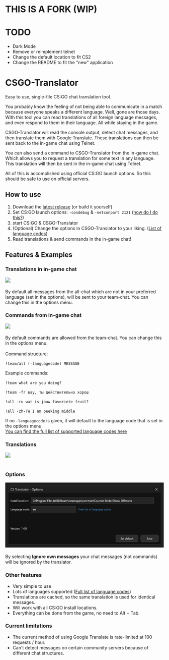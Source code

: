 # THIS IS A FORK (WIP)

# TODO

- Dark Mode
- Remove or reimplement telnet
- Change the default location to fit CS2
- Change the README to fit the "new" application

# CSGO-Translator
Easy to use, single-file CS:GO chat translation tool. 

You probably know the feeling of not being able to communicate in a match because everyone speaks a different language.
Well, gone are those days. With this tool you can read translations of all foreign language messages, and even respond to them in their language. All while staying in the game.

CSGO-Translator will read the console output, detect chat messages, and then translate them with Google Translate. These translations can then be sent back to the in-game chat using Telnet.

You can also send a command to CSGO-Translator from the in-game chat. Which allows you to request a translation for some text in any language. This translation will then be sent in the in-game chat using Telnet.

All of this is accomplished using official CS:GO launch options. So this should be safe to use on official servers.

## How to use

1. Download the [latest release](https://github.com/NiekNijland/CSGO-Translator/releases) (or build it yourself)
2. Set CS:GO launch options: `-condebug` & `-netconport 2121` ([how do I do this?](https://support.steampowered.com/kb_article.php?ref=1040-JWMT-2947)) 
3. start CS:GO & CSGO-Translator
4. (Optional) Change the options in CSGO-Translator to your liking. ([List of language codes](https://cloud.google.com/translate/docs/languages))
5. Read translations & send commands in the in-game chat!

## Features & Examples

### Translations in in-game chat
![](img/translation-to-chat.png)<br /><br />
By default all messages from the all-chat which are not in your preferred language (set in the options), will be sent to your team-chat.
You can change this in the options menu.

### Commands from in-game chat
![](img/command.png)<br /><br />
By default commands are allowed from the team-chat. You can change this in the options menu.<br /><br />
Command structure:<br />
```
!team/all (-languagecode) MESSAGE
```

Example commands:<br />
```
!team what are you doing?
```
```
!team -fr вау, ты действительно хорош 
```
```
!all -ru wat is jouw favoriete fruit?
```
```
!all -zh-TW I am peeking middle
```
If no `-languagecode` is given, it will default to the language code that is set in the options menu.<br />
[You can find the full list of supported language codes here](https://cloud.google.com/translate/docs/languages)

### Translations
![](img/translations-in-app.png)<br /><br />


### Options
![](img/options.png)<br /><br />
By selecting __Ignore own messages__ your chat messages (not commands) will be ignored by the translator. 

### Other features
* Very simple to use
* Lots of languages supported ([Full list of language codes](https://cloud.google.com/translate/docs/languages))
* Translations are cached, so the same translation is used for identical messages.
* Will work with all CS:GO install locations.
* Everything can be done from the game, no need to Alt + Tab.

### Current limitations
* The current method of using Google Translate is rate-limited at 100 requests / hour.
* Can't detect messages on certain community servers because of different chat structures.
